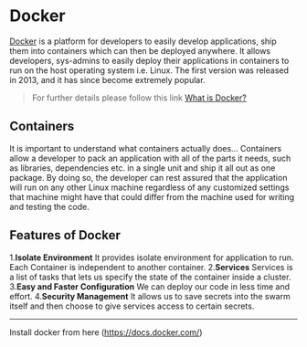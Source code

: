 # Docker

[Docker](https://www.docker.com) is a platform for developers to easily develop applications, ship them into containers which can then be deployed anywhere. It allows developers, sys-admins to easily deploy their applications in containers to run on the host operating system i.e. Linux. The first version was released in 2013, and it has since become extremely popular.

> For further details please follow this link [What is Docker?](https://www.docker.com/what-docker)

## Containers
It is important to understand what containers actually does...
Containers allow a developer to pack an application with all of the parts it needs, such as libraries, dependencies etc. in a single unit and ship it all out as one package. 
By doing so, the developer can rest assured that the application will run on any other Linux machine regardless of any customized settings that machine might have that could differ from the machine used for writing and testing the code.
## Features of Docker
1.**Isolate Environment** It provides isolate environment for application to run. Each Container is independent to another container. 
2.**Services** Services is a list of tasks that lets us specify the state of the container inside a cluster.
3.**Easy and Faster Configuration** We can deploy our code in less time and effort.
4.**Security Management** It allows us to save secrets into the swarm itself and then choose to give services access to certain secrets.

***
Install docker from here (https://docs.docker.com/)
